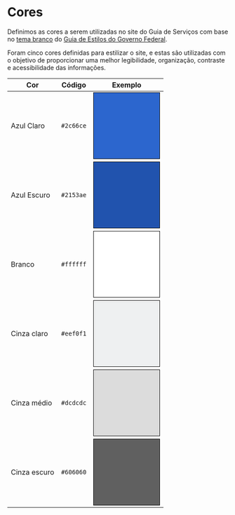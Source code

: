 # Cores

<style>
.swatch {
  max-width: 150px;
  min-width: 150px;
  width: 150px;
  max-height: 150px;
  min-height: 150px;
  height: 150px;
  border: 1px solid black;
}
</style>
 
Definimos as cores a serem utilizadas no site do Guia de Serviços com base no [tema branco] do [Guia de Estilos do Governo Federal][estilos].

Foram cinco cores definidas para estilizar o site, e estas são utilizadas com o objetivo de proporcionar uma melhor legibilidade, organização, contraste e acessibilidade das informações. 

[tema branco]:https://github.com/plonegovbr/brasil.gov.temas#id6
[estilos]:http://www.secom.gov.br/orientacoes-gerais/comunicacao-digital/guia-de-estilo-identidade-padrao-comunicacao-digital-fev2015.pdf

| Cor         | Código		| Exemplo
| ----------- | :---------: | ------------------------------------------------------------------ |
| Azul Claro  | `#2c66ce`   | <div class="swatch" style="background-color: #2c66ce">&nbsp;</div> |
| Azul Escuro | `#2153ae`   | <div class="swatch" style="background-color: #2153ae">&nbsp;</div> |
| Branco      | `#ffffff`   | <div class="swatch" style="background-color: #ffffff">&nbsp;</div> |
| Cinza claro | `#eef0f1`   | <div class="swatch" style="background-color: #eef0f1">&nbsp;</div> |
| Cinza médio | `#dcdcdc`   | <div class="swatch" style="background-color: #dcdcdc">&nbsp;</div> |
| Cinza escuro| `#606060`   | <div class="swatch" style="background-color: #606060">&nbsp;</div> |
